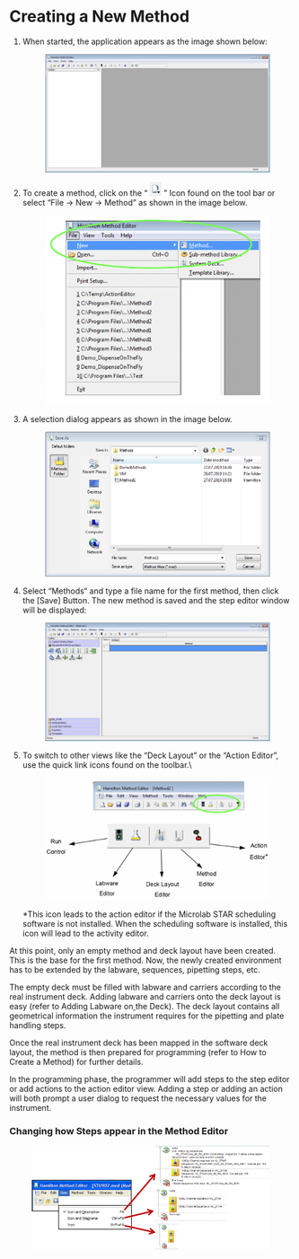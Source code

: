# Creating a New Method



1.  When started, the application appears as the image shown below:

    <figure><img src="../../.gitbook/assets/image (3) (1) (1) (1) (1) (1) (1) (1) (1).png" alt="" width="563"><figcaption></figcaption></figure>
2.  To create a method, click on the “ ![](<../../.gitbook/assets/image (4) (1) (1) (1) (1) (1) (1) (1) (1).png>) ” Icon found on the tool bar or select “File -> New -> Method” as shown in the image below.

    <figure><img src="../../.gitbook/assets/image (5) (1) (1) (1) (1) (1) (1) (1) (1).png" alt="" width="563"><figcaption></figcaption></figure>
3.  A selection dialog appears as shown in the image below.

    <figure><img src="../../.gitbook/assets/image (6) (1) (1) (1) (1) (1) (1) (1) (1).png" alt="" width="505"><figcaption></figcaption></figure>
4.  Select “Methods“ and type a file name for the first method, then click the \[Save] Button. The new method is saved and the step editor window will be displayed:

    <figure><img src="../../.gitbook/assets/image (7) (1) (1) (1) (1) (1) (1) (1).png" alt="" width="563"><figcaption></figcaption></figure>
5.  To switch to other views like the “Deck Layout” or the “Action Editor”, use the quick link icons found on the toolbar.\


    <figure><img src="../../.gitbook/assets/image (8) (1) (1) (1) (1) (1) (1) (1).png" alt="" width="563"><figcaption></figcaption></figure>

    \*This icon leads to the action editor if the Microlab STAR scheduling software is not installed. When the scheduling software is installed, this icon will lead to the activity editor.



At this point, only an empty method and deck layout have been created. This is the base for the first method. Now, the newly created environment has to be extended by the labware, sequences, pipetting steps, etc.

The empty deck must be filled with labware and carriers according to the real instrument deck. Adding labware and carriers onto the deck layout is easy (refer to Adding Labware on[ ](file:///Users/zdmilot/Downloads/VENUS%20four%20Programmers%20Manual-2.html#bookmark157)the Deck). The deck layout contains all geometrical information the instrument requires for the pipetting and plate handling steps.

Once the real instrument deck has been mapped in the software deck layout, the method is then prepared for programming (refer to How to Create a Method) for further details.

In the programming phase, the programmer will add steps to the step editor or add actions to the action editor view. Adding a step or adding an action will both prompt a user dialog to request the necessary values for the instrument.



### Changing how Steps appear in the Method Editor

<figure><img src="../../.gitbook/assets/image (150) (1).png" alt=""><figcaption></figcaption></figure>
